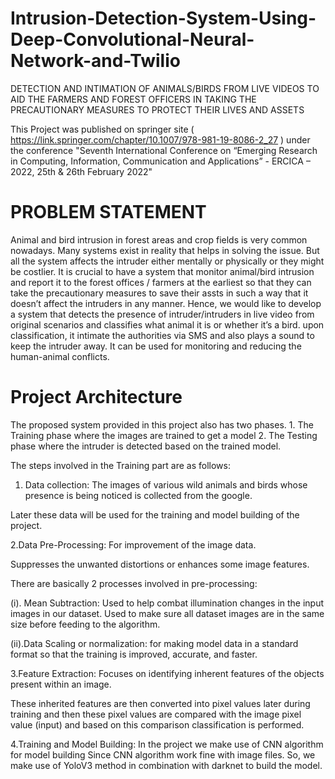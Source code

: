 # Intrusion-Detection-System-Using-Deep-Convolutional-Neural-Network-and-Twilio
DETECTION AND INTIMATION OF ANIMALS/BIRDS FROM LIVE VIDEOS TO AID THE FARMERS AND FOREST OFFICERS IN TAKING THE PRECAUTIONARY MEASURES TO PROTECT THEIR LIVES AND ASSETS

This Project was published on springer site ( https://link.springer.com/chapter/10.1007/978-981-19-8086-2_27 ) under the conference "Seventh International Conference on “Emerging Research in Computing, Information, Communication and Applications” - ERCICA – 2022, 25th & 26th February 2022"

# PROBLEM STATEMENT
Animal and bird intrusion in forest areas and crop fields is very common nowadays. Many systems exist in reality that helps in solving the issue. But all the system affects the intruder either mentally or physically or they might be costlier. 
It is crucial to have a system that monitor animal/bird intrusion and report it to the forest offices / farmers at the earliest so that they can take the precautionary measures to save their assts in such a way that it doesn’t affect the intruders in any manner. 
Hence, we would like to develop a system that detects the presence of intruder/intruders in live video from original scenarios and classifies what animal it is or whether it’s a bird. upon classification, it intimate the authorities via SMS and also plays a sound to keep the intruder away. It can be used for monitoring and reducing the human-animal conflicts.

# Project Architecture
The proposed system provided in this project also has two phases. 
         1. The Training phase where the images are trained to get a model 
         2. The Testing phase where the intruder is detected based on the trained model. 

The steps involved in the Training part are as follows:

1. Data collection:
The images of various wild animals and birds whose presence is being noticed is collected from the google.

Later these data will be used for the training and model building of the project. 


2.Data Pre-Processing: 
For improvement of the image data. 
                       
Suppresses the unwanted distortions or enhances some image features.

There are basically 2 processes involved in pre-processing: 
                       
(i). Mean Subtraction: Used to help combat illumination changes in the input images in our dataset. Used to make sure all dataset images are in the same size before feeding to the algorithm.
                         
(ii).Data Scaling or normalization: for making model data in a standard format so that the training is improved, accurate, and faster.


3.Feature Extraction: 
Focuses on identifying inherent features of the objects present within an image. 
                      
These inherited features are then converted into pixel values later during training and then these pixel values are compared with the image pixel value (input) and based on this comparison 
classification is performed.


4.Training and Model Building: 
In the project we make use of CNN algorithm for model building Since CNN algorithm work fine with image files. So, we make use of YoloV3 method in combination with darknet to build the model.   
